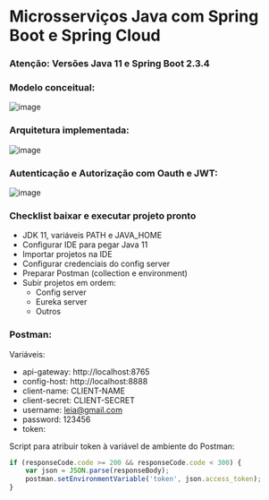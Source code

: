 # Microsserviços Java com Spring Boot e Spring Cloud

### Atenção: Versões Java 11 e Spring Boot 2.3.4

### Modelo conceitual:
![image](https://github.com/gsoaresdz/ms-course/assets/69989654/fbb8694e-3d24-4a8f-9547-bb3aa9d0bc44)

### Arquitetura implementada:
![image](https://github.com/gsoaresdz/ms-course/assets/69989654/e875ee4e-266a-4992-8739-47bcc33c8b82)

### Autenticação e Autorização com Oauth e JWT:
![image](https://github.com/gsoaresdz/ms-course/assets/69989654/b67f2d9a-6d1f-4cd2-a118-75068ba813a9)

### Checklist baixar e executar projeto pronto

- JDK 11, variáveis PATH e JAVA_HOME
- Configurar IDE para pegar Java 11
- Importar projetos na IDE
- Configurar credenciais do config server
- Preparar Postman (collection e environment)
- Subir projetos em ordem:
  - Config server
  - Eureka server
  - Outros

### Postman:

Variáveis:
- api-gateway: http://localhost:8765
- config-host: http://localhost:8888
- client-name: CLIENT-NAME
- client-secret: CLIENT-SECRET
- username: leia@gmail.com
- password: 123456
- token: 

Script para atribuir token à variável de ambiente do Postman:
```js
if (responseCode.code >= 200 && responseCode.code < 300) {
    var json = JSON.parse(responseBody);
    postman.setEnvironmentVariable('token', json.access_token);
}
```



